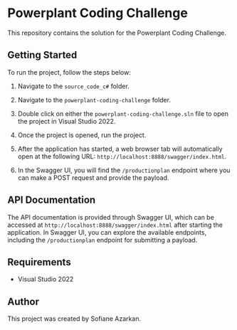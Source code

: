 # Powerplant Coding Challenge

This repository contains the solution for the Powerplant Coding Challenge. 

## Getting Started

To run the project, follow the steps below:

1. Navigate to the `source_code_c#` folder.

2. Navigate to the `powerplant-coding-challenge` folder.

3. Double click on either the `powerplant-coding-challenge.sln` file to open the project in Visual Studio 2022.

4. Once the project is opened, run the project.

5. After the application has started, a web browser tab will automatically open at the following URL: `http://localhost:8888/swagger/index.html`.

6. In the Swagger UI, you will find the `/productionplan` endpoint where you can make a POST request and provide the payload.

## API Documentation

The API documentation is provided through Swagger UI, which can be accessed at `http://localhost:8888/swagger/index.html` after starting the application. In Swagger UI, you can explore the available endpoints, including the `/productionplan` endpoint for submitting a payload.

## Requirements

- Visual Studio 2022

## Author

This project was created by Sofiane Azarkan.